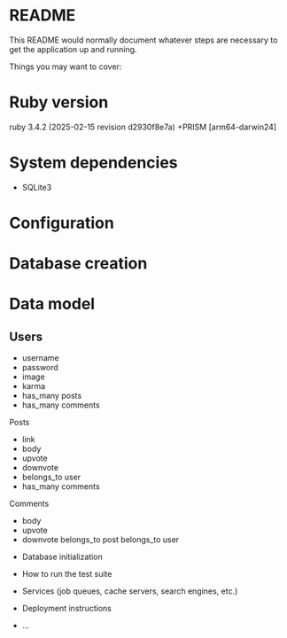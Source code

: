 # README

This README would normally document whatever steps are necessary to get the
application up and running.

Things you may want to cover:

# Ruby version
ruby 3.4.2 (2025-02-15 revision d2930f8e7a) +PRISM [arm64-darwin24]

# System dependencies
- SQLite3

# Configuration

# Database creation

# Data model

## Users
- username 
- password
- image
- karma
- has_many posts
- has_many comments

Posts
- link
- body
- upvote
- downvote
- belongs_to user
- has_many comments

Comments
- body
- upvote
- downvote
belongs_to post
belongs_to user

* Database initialization

* How to run the test suite

* Services (job queues, cache servers, search engines, etc.)

* Deployment instructions

* ...

